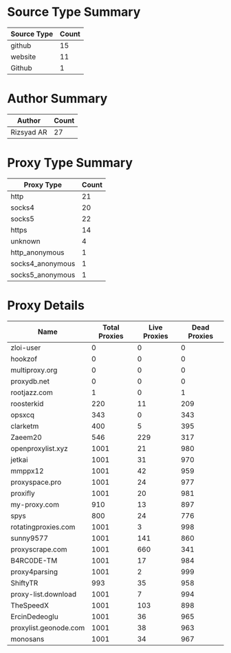 # Source Type Summary

| Source Type | Count |
|-------------|-------|
| github | 15 |
| website | 11 |
| Github | 1 |


# Author Summary

| Author | Count |
|--------|-------|
| Rizsyad AR | 27 |


# Proxy Type Summary

| Proxy Type | Count |
|------------|-------|
| http | 21 |
| socks4 | 20 |
| socks5 | 22 |
| https | 14 |
| unknown | 4 |
| http_anonymous | 1 |
| socks4_anonymous | 1 |
| socks5_anonymous | 1 |


# Proxy Details

| Name | Total Proxies | Live Proxies | Dead Proxies |
|------|---------------|--------------|---------------|
| zloi-user | 0 | 0 | 0 |
| hookzof | 0 | 0 | 0 |
| multiproxy.org | 0 | 0 | 0 |
| proxydb.net | 0 | 0 | 0 |
| rootjazz.com | 1 | 0 | 1 |
| roosterkid | 220 | 11 | 209 |
| opsxcq | 343 | 0 | 343 |
| clarketm | 400 | 5 | 395 |
| Zaeem20 | 546 | 229 | 317 |
| openproxylist.xyz | 1001 | 21 | 980 |
| jetkai | 1001 | 31 | 970 |
| mmppx12 | 1001 | 42 | 959 |
| proxyspace.pro | 1001 | 24 | 977 |
| proxifly | 1001 | 20 | 981 |
| my-proxy.com | 910 | 13 | 897 |
| spys | 800 | 24 | 776 |
| rotatingproxies.com | 1001 | 3 | 998 |
| sunny9577 | 1001 | 141 | 860 |
| proxyscrape.com | 1001 | 660 | 341 |
| B4RC0DE-TM | 1001 | 17 | 984 |
| proxy4parsing | 1001 | 2 | 999 |
| ShiftyTR | 993 | 35 | 958 |
| proxy-list.download | 1001 | 7 | 994 |
| TheSpeedX | 1001 | 103 | 898 |
| ErcinDedeoglu | 1001 | 36 | 965 |
| proxylist.geonode.com | 1001 | 38 | 963 |
| monosans | 1001 | 34 | 967 |

